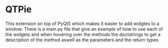 # QTPie

This extension on top of PyQt5 which makes it easier to add widgtes to a window. There is a main.py file that give an example of how to use each of the widgets and when hovering over the methods the doctstrings to get a description of the method aswell as the parameters and the return types.